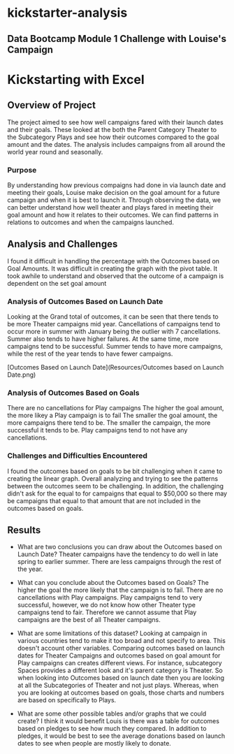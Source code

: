# kickstarter-analysis
Data Bootcamp Module 1 Challenge with Louise's Campaign
----
###

# Kickstarting with Excel

## Overview of Project

The project aimed to see how well campaigns fared with their launch dates and their goals.
These looked at the both the Parent Category Theater to the Subcategory Plays and see how their outcomes compared to the goal amount and the dates.
The analysis includes campaigns from all around the world year round and seasonally.

### Purpose

By understanding how previous compaigns had done in via launch date and meeting their goals, Louise make decision on the goal amount for a future campaign and when it is best to launch it.
Through observing the data, we can better understand how well theater and plays fared in meeting their goal amount and how it relates to their outcomes.
We can find patterns in relations to outcomes and when the campaigns launched.

## Analysis and Challenges

I found it difficult in handling the percentage with the Outcomes based on Goal Amounts.
It was difficult in creating the graph with the pivot table.
It took awhile to understand and observed that the outcome of a campaign is dependent on the set goal amount


### Analysis of Outcomes Based on Launch Date

Looking at the Grand total of outcomes, it can be seen that there tends to be more Theater campaigns mid year.
Cancellations of campaigns tend to occur more in summer with January being the outlier with 7 cancellations.
Summer also tends to have higher failures. At the same time, more campaigns tend to be successful.
Summer tends to have more campaigns, while the rest of the year tends to have fewer campaigns. 

[Outcomes Based on Launch Date](Resources/Outcomes based on Launch Date.png)

### Analysis of Outcomes Based on Goals

There are no cancellations for Play campaigns
The higher the goal amount, the more likey a Play campaign is to fail
The smaller the goal amount, the more campaigns there tend to be.
The smaller the campaign, the more successful it tends to be.
Play campaigns tend to not have any cancellations.

### Challenges and Difficulties Encountered

I found the outcomes based on goals to be bit challenging when it came to creating the linear graph.
Overall analyzing and trying to see the patterns between the outcomes seem to be challenging.
In addition, the challenging didn't ask for the equal to for campaigns that equal to $50,000 so there may be campaigns that equal to that amount that are not included in the outcomes based on goals.


## Results

- What are two conclusions you can draw about the Outcomes based on Launch Date?
Theater campaigns have the tendency to do well in late spring to earlier summer.
There are less campaigns through the rest of the year.

- What can you conclude about the Outcomes based on Goals?
The higher the goal the more likely that the campaign is to fail.
There are no cancellations with Play campaigns.
Play campaigns tend to very successful, however, we do not know how other Theater type campaigns tend to fair.
Therefore we cannot assume that Play campaigns are the best of all Theater campaigns.

- What are some limitations of this dataset?
Looking at campaign in various countries tend to make it too broad and not specify to area. This doesn't account other variables.
Comparing outcomes based on launch dates for Theater Campaigns and outcomes based on goal amount for Play campaigns can creates different views.
For instance, subcategory Spaces provides a different look and it's parent category is Theater. So when looking into Outcomes based on launch date then you are looking at all the Subcategories of Theater and not just plays.
Whereas, when you are looking at outcomes based on goals, those charts and numbers are based on specifically to Plays.

- What are some other possible tables and/or graphs that we could create?
I think it would benefit Louis is there was a table for outcomes based on pledges to see how much they compared.
In addition to pledges, it would be best to see the average donations based on launch dates to see when people are mostly likely to donate.

